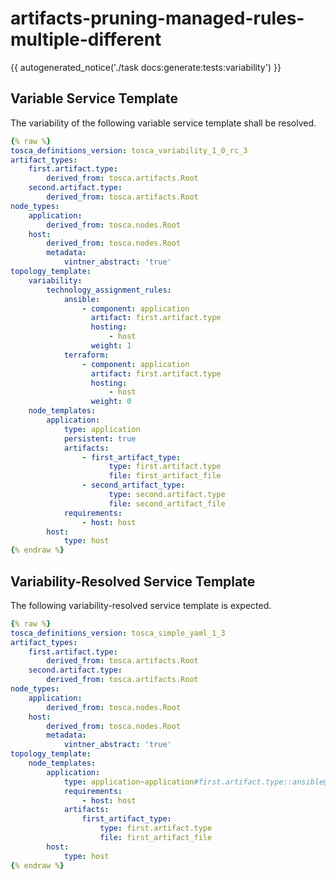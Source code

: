 # artifacts-pruning-managed-rules-multiple-different

{{ autogenerated_notice('./task docs:generate:tests:variability') }}


## Variable Service Template

The variability of the following variable service template shall be resolved.

```yaml linenums="1"
{% raw %}
tosca_definitions_version: tosca_variability_1_0_rc_3
artifact_types:
    first.artifact.type:
        derived_from: tosca.artifacts.Root
    second.artifact.type:
        derived_from: tosca.artifacts.Root
node_types:
    application:
        derived_from: tosca.nodes.Root
    host:
        derived_from: tosca.nodes.Root
        metadata:
            vintner_abstract: 'true'
topology_template:
    variability:
        technology_assignment_rules:
            ansible:
                - component: application
                  artifact: first.artifact.type
                  hosting:
                      - host
                  weight: 1
            terraform:
                - component: application
                  artifact: first.artifact.type
                  hosting:
                      - host
                  weight: 0
    node_templates:
        application:
            type: application
            persistent: true
            artifacts:
                - first_artifact_type:
                      type: first.artifact.type
                      file: first_artifact_file
                - second_artifact_type:
                      type: second.artifact.type
                      file: second_artifact_file
            requirements:
                - host: host
        host:
            type: host
{% endraw %}
```




## Variability-Resolved Service Template

The following variability-resolved service template is expected.

```yaml linenums="1"
{% raw %}
tosca_definitions_version: tosca_simple_yaml_1_3
artifact_types:
    first.artifact.type:
        derived_from: tosca.artifacts.Root
    second.artifact.type:
        derived_from: tosca.artifacts.Root
node_types:
    application:
        derived_from: tosca.nodes.Root
    host:
        derived_from: tosca.nodes.Root
        metadata:
            vintner_abstract: 'true'
topology_template:
    node_templates:
        application:
            type: application~application#first.artifact.type::ansible@host
            requirements:
                - host: host
            artifacts:
                first_artifact_type:
                    type: first.artifact.type
                    file: first_artifact_file
        host:
            type: host
{% endraw %}
```

